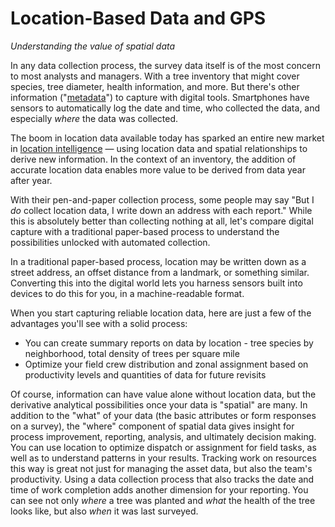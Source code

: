 # Location-Based Data and GPS

_Understanding the value of spatial data_

In any data collection process, the survey data itself is of the most concern to most analysts and managers. With a tree inventory that might cover species, tree diameter, health information, and more. But there's other information ("[metadata](https://en.wikipedia.org/wiki/Metadata)") to capture with digital tools. Smartphones have sensors to automatically log the date and time, who collected the data, and especially _where_ the data was collected.

The boom in location data available today has sparked an entire new market in [location intelligence](https://en.wikipedia.org/wiki/Location_intelligence) &mdash; using location data and spatial relationships to derive new information. In the context of an inventory, the addition of accurate location data enables more value to be derived from data year after year.

With their pen-and-paper collection process, some people may say "But I _do_ collect location data, I write down an address with each report." While this is absolutely better than collecting nothing at all, let's compare digital capture with a traditional paper-based process to understand the possibilities unlocked with automated collection.

In a traditional paper-based process, location may be written down as a street address, an offset distance from a landmark, or something similar. Converting this into the digital world lets you harness sensors built into devices to do this for you, in a machine-readable format.

When you start capturing reliable location data, here are just a few of the advantages you'll see with a solid process:

* You can create summary reports on data by location - tree species by neighborhood, total density of trees per square mile
* Optimize your field crew distribution and zonal assignment based on productivity levels and quantities of data for future revisits

Of course, information can have value alone without location data, but the derivative analytical possibilities once your data is "spatial" are many. In addition to the "what" of your data (the basic attributes or form responses on a survey), the "where" component of spatial data gives insight for process improvement, reporting, analysis, and ultimately decision making. You can use location to optimize dispatch or assignment for field tasks, as well as to understand patterns in your results. Tracking work on resources this way is great not just for managing the asset data, but also the team's productivity. Using a data collection process that also tracks the date and time of work completion adds another dimension for your reporting. You can see not only _where_ a tree was planted and _what_ the health of the tree looks like, but also _when_ it was last surveyed.
